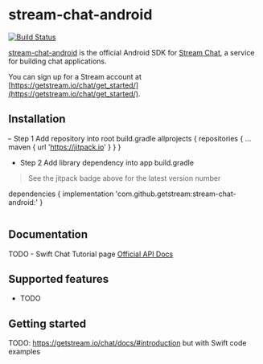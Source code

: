 # stream-chat-android

[![Build Status](https://travis-ci.com/GetStream/stream-chat-android.svg?branch=master)](https://travis-ci.com/GetStream/stream-chat-android)

[stream-chat-android](https://github.com/GetStream/stream-chat-android) is the official Android SDK for [Stream Chat](https://getstream.io/chat), a service for building chat applications.

You can sign up for a Stream account at [https://getstream.io/chat/get_started/](https://getstream.io/chat/get_started/).

## Installation
ּּּּ- Step 1 Add repository into root build.gradle
  allprojects {
      repositories {
      ...
      maven {
          url 'https://jitpack.io' }
      }
  }
 
 - Step 2 Add library dependency into app build.gradle
 
  > See the jitpack badge above for the latest version number
  
  dependencies {
    implementation 'com.github.getstream:stream-chat-android:<latest-version>'
  }
  
```bash
```

## Documentation

TODO - Swift Chat Tutorial page
[Official API Docs](https://getstream.io/chat/docs)

## Supported features

- TODO 

## Getting started


TODO: https://getstream.io/chat/docs/#introduction but with Swift code examples

